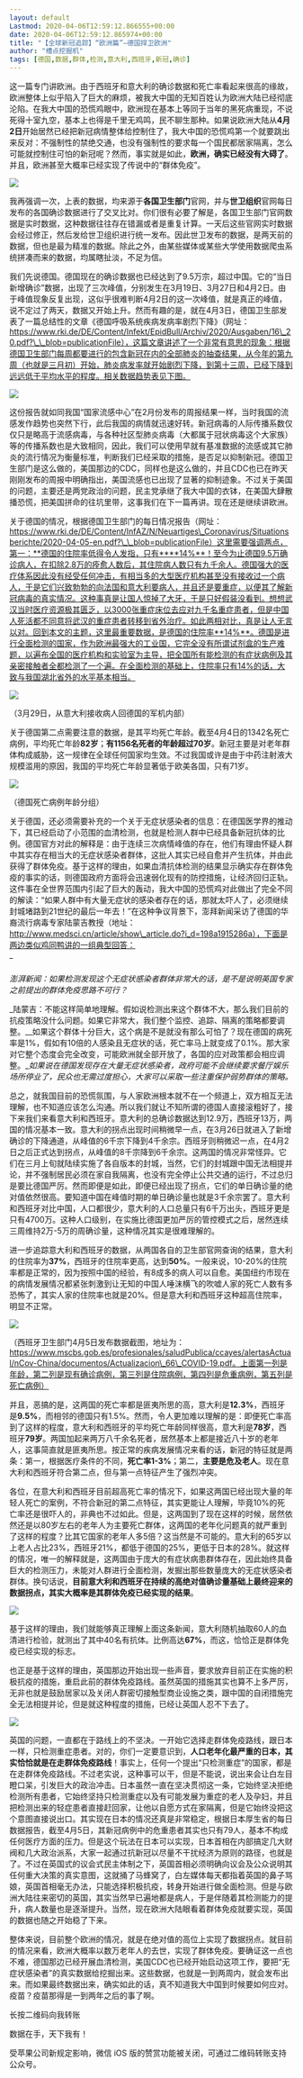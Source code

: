 ```yaml
---
layout: default
Lastmod: 2020-04-06T12:59:12.866555+00:00
date: 2020-04-06T12:59:12.865974+00:00
title: "【全球新冠追踪】“欧洲篇”—德国捍卫欧洲"
author: "槽点挖掘机"
tags: [德国,数据,群体,检测,意大利,西班牙,新冠,确诊]
---
```


这一篇专门讲欧洲。由于西班牙和意大利的确诊数据和死亡率看起来很高的缘故，欧洲整体上似乎陷入了巨大的麻烦，被我大中国的无知百姓认为欧洲大陆已经彻底沦陷。在我大中国的恐慌鸡眼中，欧洲现在基本上等同于当年的黑死病重现，不说死得十室九空，基本上也得是千里无鸡鸣，民不聊生那种。如果说欧洲大陆从**4月2日**开始居然已经把新冠病情整体给控制住了，我大中国的恐慌鸡第一个就要跳出来反对：不强制性的禁绝交通，也没有强制性的要求每一个国民都居家隔离，怎么可能就控制住可怕的新冠呢？然而，事实就是如此，**欧洲，确实已经没有大碍了**。并且，欧洲甚至大概率已经实现了传说中的“群体免疫”。

![](https://images.weserv.nl/?url=https%3A//mmbiz.qpic.cn/mmbiz_png/m312mfLHFZr6mlPXNtxbGRXPLc64pQqNzMlicLp3UnoPibsfUYzHbIUYiaYZhPkkVzAK59jlqw1M6iaKngYL54EbcA/640%3Fwx_fmt%3Dpng)

我再强调一次，上表的数据，均来源于**各国卫生部门**官网，并与**世卫组织**官网每日发布的各国确诊数据进行了交叉比对。你们很有必要了解是，各国卫生部门官网数据是实时数据，这种数据往往存在错漏或者是重复计算。一天后这些官网实时数据会经过修正，然后发给世卫组织进行统一发布。因此世卫发布的数据，是两天前的数据，但也是最为精准的数据。除此之外，由某些媒体或某些大学使用数据爬虫系统拼凑而来的数据，均属瞎扯淡，不足为信。  

我们先说德国。德国现在的确诊数据也已经达到了9.5万宗，超过中国。它的“当日新增确诊”数据，出现了三次峰值，分别发生在3月19日、3月27日和4月2日。由于峰值现象反复出现，这似乎很难判断4月2日的这一次峰值，就是真正的峰值，说不定过了两天，数据又开始上升。然而有趣的是，就在4月3日，德国卫生部发表了一篇总结性的文章《德国呼吸系统疾病发病率剧烈下降》（网址：https://www.rki.de/DE/Content/Infekt/EpidBull/Archiv/2020/Ausgaben/16\_20.pdf?\_\_blob=publicationFile），这篇文章讲述了一个非常有意思的现象：根据德国卫生部门每周都要进行的包含新冠在内的全部肺炎的抽查结果，从今年的第九周（也就是三月初）开始，肺炎病发率就开始剧烈下降，到第十三周，已经下降到远远低于平均水平的程度。相关数据趋势表见下图。

![](https://images.weserv.nl/?url=https%3A//mmbiz.qpic.cn/mmbiz_png/m312mfLHFZr6mlPXNtxbGRXPLc64pQqNaPkAy3nXEGXH3KY0JN3ac6LaAOhzbZJdHgHDDhribIic5aicUf0zzEMpw/640%3Fwx_fmt%3Dpng)

这份报告就如同我国“国家流感中心”在2月份发布的周报结果一样，当时我国的流感发作趋势也突然下行，此后我国的病情就迅速好转。新冠病毒的人际传播系数仅仅只是略高于流感病毒，与各种社区型肺炎病毒（大都属于冠状病毒这个大家族）等的传播系数也是大致相同，因此，我们可以使用早就有基准数据的流感或其它肺炎的流行情况为衡量标准，判断我们已经采取的措施，是否足以抑制新冠。德国卫生部门是这么做的，美国那边的CDC，同样也是这么做的，并且CDC也已在昨天刚刚发布的周报中明确指出，美国流感也已出现了显著的抑制迹象。不过关于美国的问题，主要还是两党政治的问题，民主党承继了我大中国的衣钵，在美国大肆散播恐慌，把美国拼命的往坑里带，这事我们在下一篇再讲。现在还是继续讲欧洲。

关于德国的情况，根据德国卫生部门的每日情况报告（网址：https://www.rki.de/DE/Content/InfAZ/N/Neuartiges\_Coronavirus/Situationsberichte/2020-04-05-en.pdf?\_\_blob=publicationFile）这里需要强调两点，第一：**德国的住院率低得令人发指，只有****14%**！至今为止德国9.5万确诊病人，在扣除2.8万的痊愈人数后，其住院病人数只有九千余人。德国强大的医疗体系因此没有经受任何冲击，有相当多的大型医疗机构甚至没有接收过一个病人，于是它们兴致勃勃的向法国和意大利要病人，并且还是要重症，以便其了解新冠病毒的真实情况。这种事真是让国人惊掉了大牙，于是只好假装没看到。想想武汉当时医疗资源极其匮乏，以3000张重症床位去应对九千名重症患者，但是中国人死活都不同意将武汉的重症患者转移到省外治疗。如此两相对比，真是让人无言以对。回到本文的主题，这里最重要数据，是德国的住院率**14%**。德国是进行全面检测的国家，作为欧洲最强大的工业国，它完全没有所谓试剂盒的生产难题，以遍布全国的医疗机构和实验室为主导，把全国所有能检测的有症状病例及其亲密接触者全都检测了一个遍。在全面检测的基础上，住院率只有14%的话，大致与我国湖北省外的水平基本相当。

![](https://images.weserv.nl/?url=https%3A//mmbiz.qpic.cn/mmbiz_jpg/m312mfLHFZr6mlPXNtxbGRXPLc64pQqNVR9EOgSicmpibMpiaH2DkVkU89qMGXxMz3rOfQ3yl7mbvY2nicgpVj7micQ/640%3Fwx_fmt%3Djpeg)

（3月29日，从意大利接收病人回德国的军机内部）  

关于德国第二点需要注意的数据，是其平均死亡年龄。截至4月4日的1342名死亡病例，平均死亡年龄**82岁**；**有1156名死者的年龄超过70岁**。新冠主要是对老年群体构成威胁，这一规律在全球任何国家均生效。不过我国或许是由于中药注射液大规模滥用的原因，我国的平均死亡年龄显著低于欧美各国，只有71岁。  

![](https://images.weserv.nl/?url=https%3A//mmbiz.qpic.cn/mmbiz_png/m312mfLHFZr6mlPXNtxbGRXPLc64pQqN9HzELkWAPHBK77XAVGEqUqDsDR6cpTpdvj8m6dzccVic7GjakBicasGQ/640%3Fwx_fmt%3Dpng)

（德国死亡病例年龄分组）  

关于德国，还必须需要补充的一个关于无症状感染者的信息：在德国医学界的推动下，其已经启动了小范围的血清检测，也就是检测人群中已经具备新冠抗体的比例。德国官方对此的解释是：由于连续三次病情峰值的存在，他们有理由怀疑人群中其实存在相当大的无症状感染者群体，这批人其实已经自愈并产生抗体，并由此获得了群体免疫。基于这样的理由，如果血清抗体检测的结果显示确实存在群体免疫的事实的话，则德国政府方面将会迅速弱化现有的防控措施，让经济回归正轨。这件事在全世界范围内引起了巨大的轰动，我大中国的恐慌鸡对此做出了完全不同的解读：“如果人群中有大量无症状的感染者存在的话，那就太吓人了，必须继续封城堵路到21世纪的最后一年去！”在这种争议背景下，澎拜新闻采访了德国的华裔流行病毒专家陆蒙吉教授（地址：http://www.medsci.cn/article/show\_article.do?i_d=198a1915286a），下面是两边类似鸡同鸭讲的一组典型回答：  
_

### 

_澎湃新闻：如果检测发现这个无症状感染者群体非常大的话，是不是说明英国专家之前提出的群体免疫思路不可行？_

_陆蒙吉：不能这样简单地理解。假如说检测出来这个群体不大，那么我们目前的抗疫策略没什么问题。如果它非常大，我们整个监控、追踪、隔离的策略都要调整。__如果这个群体十分巨大，这个病是不是就没有那么可怕了？现在德国的病死率是1%，假如有10倍的人感染且无症状的话，死亡率马上就变成了0.1%。那大家对它整个态度会完全改变，可能欧洲就全部开放了，各国的应对政策都会相应调整。__如果说在德国发现存在大量无症状感染者，政府可能不会继续要求餐厅娱乐场所停业了，民众也无需过度担心，大家可以采取一些注重保护弱势群体的策略。_

总之，就我国目前的恐慌氛围，与人家欧洲根本就不在一个频道上，双方相互无法理解，也不知道应该怎么沟通。所以我们就让不知所谓的德国人直接滚粗好了，接下来我们来看意大利和西班牙。意大利的总确诊数据达到12.9万，西班牙13万，两国的情况基本一致。意大利的拐点出现时间稍微早一点，在3月26日就进入了新增确诊的下降通道，从峰值的6千宗下降到4千余宗。西班牙则稍微迟一点，在4月2日之后正式达到拐点，从峰值的8千宗降到6千余宗。这两国的情况非常怪异。它们在三月上旬就陆续实施了各自版本的封城，当然，它们的封城跟中国无法相提并论，并不强制居民必须在家自我隔离，也没有完全停止公共交通的运行，不过总归是要比德国严厉。然而即便是如此，即便已经出现了拐点，它们的单日确诊量的绝对值依然很高。要知道中国在峰值时期的单日确诊量也就是3千余宗罢了。意大利和西班牙对比中国，人口都很少，意大利的人口总量只有6千万出头，西班牙更是只有4700万。这种人口级别，在实施比德国更加严厉的管控模式之后，居然连续三周维持2万-5万的周确诊量，这种情况其实是很难理解的。

进一步追踪意大利和西班牙的数据，从两国各自的卫生部官网查询的结果，意大利的住院率为**37%**，西班牙的住院率更高，达到**50%**。一般来说，10-20%的住院率都是正常的，因为按照中国的经验，有8成多的病人可以自愈。美国纽约市现在的病情发展情况都紧张刺激到让无知的中国人唾沫横飞的吹嘘人家的死亡人数有多恐怖了，其实人家的住院率也就是20%。但是意大利和西班牙这种超高住院率，明显不正常。

![](https://images.weserv.nl/?url=https%3A//mmbiz.qpic.cn/mmbiz_png/m312mfLHFZr6mlPXNtxbGRXPLc64pQqNexaB7DKLzqvVAn5NYz4tJUwXeOTAjSO4DrSZwSHj6Of9bWEFCibFnjA/640%3Fwx_fmt%3Dpng)

（西班牙卫生部门4月5日发布数据截图，地址为：https://www.mscbs.gob.es/profesionales/saludPublica/ccayes/alertasActual/nCov-China/documentos/Actualizacion\_66\_COVID-19.pdf。上面第一列是年龄，第二列是现有确诊病例，第三列是住院病例，第四列是危重病例，第五列是死亡病例）

并且，恶搞的是，这两国的死亡率都是匪夷所思的高，意大利是**12.3%**，西班牙是**9.5%**，而相邻的德国只有1.5%。然而，令人更加难以理解的是：即便死亡率高到了这样的程度，意大利和西班牙的平均死亡年龄同样很高，意大利是**78岁**，西班牙**79岁**。两国加起来两万八千余名死者，居然基本上都是接近八十岁的老年人，这事简直就是匪夷所思。按正常的疾病发展情况来看的话，新冠的特征就是两条：第一，根据医疗条件的不同，**死亡率1-3%**；第二，**主要是危及老人**。现在意大利和西班牙符合第二点，但与第一点特征产生了强烈冲突。

各位，在意大利和西班牙目前超高死亡率的情况下，如果这两国已经出现大量的年轻人死亡的案例，不符合新冠的第二点特征，其实更能让人理解，毕竟10%的死亡率还是很吓人的，非典也不过如此。但是，这两国到了现在这样的时候，居然依然还是以80岁左右的老年人为主要死亡群体，这两国的老年化问题真的就严重到了这样的程度？比其它国家的老年人多5倍？这当然是不可能的。意大利的65岁以上老人占比23%，西班牙21%，都低于德国的25%，更低于日本的28%。就这样的情况，唯一的解释就是，这两国由于庞大的有症状病患群体存在，因此始终具备巨大的检测压力，未能对人群进行全面检测，发掘出那些数量庞大的无症状感染者群体。换句话说，**目前意大利和西班牙在持续的高绝对值确诊量基础上最终迎来的数据拐点，其实大概率是其群体免疫已经实现的结果**。

![](https://images.weserv.nl/?url=https%3A//mmbiz.qpic.cn/mmbiz_jpg/m312mfLHFZr6mlPXNtxbGRXPLc64pQqN0fKqiawtuS12JGNaKg5RuerpU64PtAPg6AcrrTtPDpSZx6ObS7hlLVw/640%3Fwx_fmt%3Djpeg)

基于这样的理由，我们就能够真正理解上面这条新闻，意大利随机抽取60人的血清进行检验，就测出了其中40名有抗体。比例高达**67%**，而这，恰恰正是群体免疫已经实现的标志。

也正是基于这样的理由，英国那边开始出现一些声音，要求放弃目前正在实施的积极抗疫的措施，重启此前的群体免疫路线。虽然英国的措施其实也算不上多严厉，无非也就是鼓励居家以及关闭人群密切接触型商业设施之类，跟中国的自闭措施完全无法相提并论，但是就这种程度的措施，已经让英国人忍不下去了。  

![](https://images.weserv.nl/?url=https%3A//mmbiz.qpic.cn/mmbiz_jpg/m312mfLHFZr6mlPXNtxbGRXPLc64pQqNQkEQWVSF8RfaP3UyZd4n39A6TnJOxzQZbSU4VDk9ThOu4JYVR4ZGZw/640%3Fwx_fmt%3Djpeg)

英国的问题，一直都在于路线上的不坚决。一开始它选择走群体免疫路线，跟日本一样，只检测重症患者。对的，你们一定要意识到，**人口老年化最严重的日本，其实恰恰就是在走群体免疫路线**！事实上，任何一个提出“只检测重症”的国家，都是在走群体免疫路线。不过老实说，这种事可以干，但是不能说，说出来会让白左目瞪口呆，引发巨大的政治冲击。日本虽然一直在坚决贯彻这一条，它始终坚决拒绝检测所有患者，它始终坚持只检测重症以及有可能发展为重症的老人及孕妇，并且把检测出来的轻症患者直接赶回家，让他以自愿方式在家隔离，但是它始终没把这个意图直接说出口。其实现在日本的情况还真是非常稳定，根据日本厚生省的每日数据报告，截至4月5日，其新冠病例中的危重患者其实也只有79人，基本不构成任何医疗方面的压力。但是这个玩法在日本可以实现，日本首相在内部搞定几大财阀和几大政治派系，大家一起通过抗新冠以尽量不干扰经济为原则的路径，也就是了。不过在英国式的议会式民主体制之下，英国首相必须明确向议会及公众说明其任何重大决策的真实意图，这就捅了马蜂窝了，白左媒体每天都指着英国的鼻子骂娘，英国首相毫无办法，只能选择积极抗疫，转身开始进行做全面检测。但是与欧洲大陆往来密切的英国，其实当然早已遍地都是病人，于是伴随着其检测能力的提升，病人数量也是逐渐提升。当然，现在欧洲大陆眼看着群体免疫就要实现，英国的数据也随之开始稳了下来。

整体来说，目前整个欧洲的情况，就是在绝对值的高位上实现了数据拐点。就目前的情况来看，欧洲大概率以数万老年人的去世，实现了群体免疫。要确证这一点也不难，德国那边已经开展血清检测，美国CDC也已经开始启动这项工作，要把“无症状感染者”的真实数据给挖掘出来。这些数据，也就是一到两周内，就会发布出来。而如果最终数据出来，确实如此的话，真不知道我大中国到时候要如何应对。疫苗？疫苗那得是一到两年之后的事了啊。  

长按二维码向我转账

数据在手，天下我有！

受苹果公司新规定影响，微信 iOS 版的赞赏功能被关闭，可通过二维码转账支持公众号。

